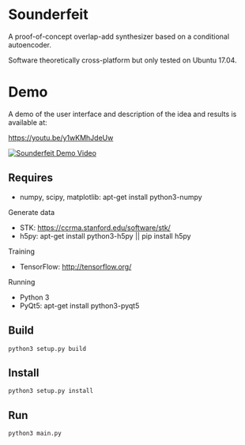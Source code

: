
Sounderfeit
===========

A proof-of-concept overlap-add synthesizer based on a conditional
autoencoder.

Software theoretically cross-platform but only tested on Ubuntu 17.04.

# Demo

A demo of the user interface and description of the idea and results
is available at:

https://youtu.be/y1wKMhJdeUw

[![Sounderfeit Demo Video](http://img.youtube.com/vi/y1wKMhJdeUw/0.jpg)](http://www.youtube.com/watch?v=y1wKMhJdeUw "Sounderfeit Demo Video")

## Requires

* numpy, scipy, matplotlib: apt-get install python3-numpy

Generate data

* STK: https://ccrma.stanford.edu/software/stk/
* h5py: apt-get install python3-h5py || pip install h5py

Training

* TensorFlow: http://tensorflow.org/

Running

* Python 3
* PyQt5: apt-get install python3-pyqt5

## Build

    python3 setup.py build

## Install

    python3 setup.py install

## Run

    python3 main.py
